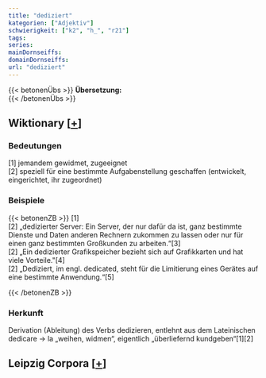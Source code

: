 ```yaml
---
title: "dediziert"
kategorien: ["Adjektiv"]
schwierigkeit: ["k2", "h_", "r21"]
tags:
series:
mainDornseiffs:
domainDornseiffs:
url: "dediziert"
---
```


{{< betonenÜbs >}}
**Übersetzung:**  
{{< /betonenÜbs >}}

## Wiktionary [[+](https://de.wiktionary.org/wiki/dediziert)]

### Bedeutungen
[1] jemandem gewidmet, zugeeignet  
[2] speziell für eine bestimmte Aufgabenstellung geschaffen (entwickelt, eingerichtet, ihr zugeordnet)  

### Beispiele
{{< betonenZB >}}
[1]  
[2] „dedizierter Server: Ein Server, der nur dafür da ist, ganz bestimmte Dienste und Daten anderen Rechnern zukommen zu lassen oder nur für einen ganz bestimmten Großkunden zu arbeiten.“[3]  
[2] „Ein dedizierter Grafikspeicher bezieht sich auf Grafikkarten und hat viele Vorteile."[4]  
[2] „Dediziert, im engl. dedicated, steht für die Limitierung eines Gerätes auf eine bestimmte Anwendung.“[5]  

{{< /betonenZB >}}
### Herkunft
Derivation (Ableitung) des Verbs dedizieren, entlehnt aus dem Lateinischen dedicare → la „weihen, widmen“, eigentlich „überliefernd kundgeben“[1][2]  


## Leipzig Corpora [[+](https://corpora.uni-leipzig.de/en/res?word=dediziert&corpusId=deu_newscrawl-public_2018)]

